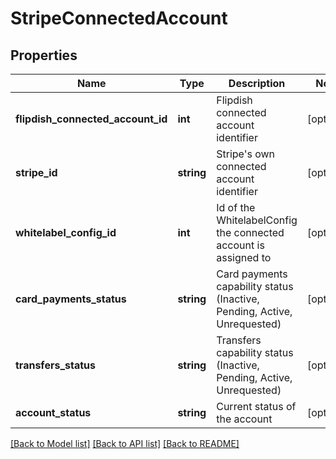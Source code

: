 # StripeConnectedAccount

## Properties
Name | Type | Description | Notes
------------ | ------------- | ------------- | -------------
**flipdish_connected_account_id** | **int** | Flipdish connected account identifier | [optional] 
**stripe_id** | **string** | Stripe&#39;s own connected account identifier | [optional] 
**whitelabel_config_id** | **int** | Id of the WhitelabelConfig the connected account is assigned to | [optional] 
**card_payments_status** | **string** | Card payments capability status (Inactive, Pending, Active, Unrequested) | [optional] 
**transfers_status** | **string** | Transfers capability status (Inactive, Pending, Active, Unrequested) | [optional] 
**account_status** | **string** | Current status of the account | [optional] 

[[Back to Model list]](../README.md#documentation-for-models) [[Back to API list]](../README.md#documentation-for-api-endpoints) [[Back to README]](../README.md)


